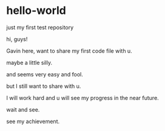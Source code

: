 # hello-world
just my first test repository

hi, guys!

Gavin here, want to share my first code file with u.

maybe a little silly.

and seems very easy and fool.

but I still want to share with u.

I will work hard and u will see my progress in the near future.

wait and see.

see  my achievement.
